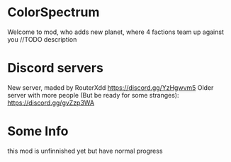 # ColorSpectrum
Welcome to mod, who adds new planet, where 4 factions team up against you
//TODO description
# Discord servers
New server, maded by RouterXdd
https://discord.gg/YzHgwvm5
Older server with more people (But be ready for some stranges):
https://discord.gg/gvZzp3WA
# Some Info
this mod is unfinnished yet but have normal progress
